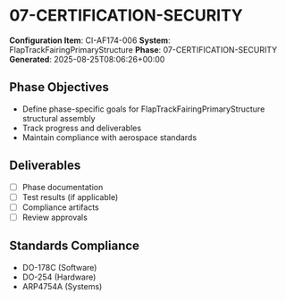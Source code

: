 # 07-CERTIFICATION-SECURITY

**Configuration Item**: CI-AF174-006
**System**: FlapTrackFairingPrimaryStructure
**Phase**: 07-CERTIFICATION-SECURITY
**Generated**: 2025-08-25T08:06:26+00:00

## Phase Objectives
- Define phase-specific goals for FlapTrackFairingPrimaryStructure structural assembly
- Track progress and deliverables
- Maintain compliance with aerospace standards

## Deliverables
- [ ] Phase documentation
- [ ] Test results (if applicable)
- [ ] Compliance artifacts
- [ ] Review approvals

## Standards Compliance
- DO-178C (Software)
- DO-254 (Hardware)
- ARP4754A (Systems)

